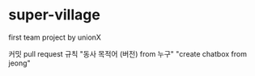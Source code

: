 # super-village
first team project by unionX


커밋 pull request 규칙
"동사 목적어 (버전) from 누구"
"create chatbox from jeong"
